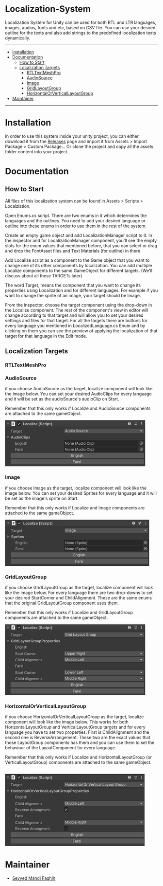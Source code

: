 
# Localization-System
Localization System for Unity can be used for both RTL and LTR languages, images, audios, fonts and etc, based on CSV file.
You can use your desired outline for the texts and also add strings to the predefined localization texts dynamically.

---
- [Installation](#installation)
- [Documentation](#documentation)
	- [How to Start](#how-to-start)
	- [Localization Targets](#localization-targets)
		- [RTLTextMeshPro](#rtltextmeshpro)
		- [AudioSource](#audiosource)
		- [Image](#image)
		- [GridLayoutGroup](#gridlayoutgroup)
		- [HorizontalOrVerticalLayoutGroup](#horizontalorverticallayoutgroup)
- [Maintainer](#Maintainer)
---

# Installation

In order to use this system inside your unity project, you can either download it from the [Releases](https://github.com/SMahdiFaghih/Localization-System/releases) page and import it from Assets > Import Package > Custom Package...
Or clone the project and copy all the assets folder content into your project.

# Documentation

## How to Start

All files of this localization system can be found in Assets > Scripts > Localziation.

Open Enums.cs script. There are two enums in it which determines the languages and the outlines. You need to add your desired language or outline into these enums in order to use them in the rest of the system.

Create an empty game object and add LocalizationManager script to it. In the inspector and for LocalizationManager component, you'll see the empty slots for the enum values that mentioned before, that you can select or drag and drop the FontAsset files and Text Materials (for outline) in there.

Add Localize script as a component to the Game object that you want to change one of its other components by localization. You can add multiple Localize components to the same GameObject for different targets. (We'll discuss about all these TARGETs later)

The word Target, means the component that you want to change its properties using Localization and for different languages. For example if you want to change the sprite of an image, your target should be Image.

From the inspector, choose the target component using the drop-down in the Localize component.
The rest of the component's view in editor will change according to that target and will allow you to set your desired settings and files for that target.
For all the targets there are buttons for every language you mentioned in LocalizedLanguage.cs Enum and by clicking on them you can see the preview of applying the localization of that target for that language in the Edit mode.

## Localization Targets

### RTLTextMeshPro

### AudioSource

if you choose AudioSource as the target, localize component will look like the image below. You can set your desired AudioClips for every language and it will be set as the audioSource's audioClip on Start.

Remember that this only works if Localize and AudioSource components are attached to the same gameObject.

![Screenshot](Images/AudioSource.png)

### Image

if you choose Image as the target, localize component will look like the image below. You can set your desired Sprites for every language and it will be set as the image's sprite on Start.

Remember that this only works if Localize and Image components are attached to the same gameObject.

![Screenshot](Images/Image.png)

### GridLayoutGroup

if you choose GridLayoutGroup as the target, localize component will look like the image below. For every language there are two drop-downs to set your desired StartCorner and ChildAlignment. These are the same enums that the original GridLayoutGroup component uses them.

Remember that this only works if Localize and GridLayoutGroup components are attached to the same gameObject.

![Screenshot](Images/GridLayoutGroup.png)

### HorizontalOrVerticalLayoutGroup

if you choose HorizontalOrVerticalLayoutGroup as the target, localize component will look like the image below. This works for both HorizontalLayoutGroup and VerticalLayoutGroup targets and for every language you have to set two properties. First is ChildAlignment and the second one is ReverseArrangement. These two are the exact values that those LayoutGroup components has them and you can use them to set the behaviour of the LayoutComponent for every language.

Remember that this only works if Localize and HorizontalLayoutGroup (or VerticalLayoutGroup) components are attached to the same gameObject.

![Screenshot](Images/HorizontalOrVerticalLayoutGroup.png)
----

# Maintainer

- [Seyyed Mahdi Faghih](https://github.com/SMahdiFaghih)
